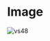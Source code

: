 # Image

![vs48](https://user-images.githubusercontent.com/84230279/126892099-f738db88-cccb-4ea5-9575-a6f4818af08a.PNG)
